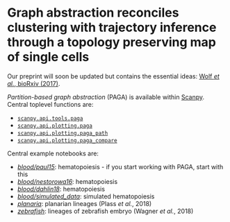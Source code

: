 # Graph abstraction reconciles clustering with trajectory inference through a topology preserving map of single cells

Our preprint will soon be updated but contains the essential ideas: [Wolf *et al.*, bioRxiv (2017)](https://doi.org/10.1101/208819).

*Partition-based graph abstraction* (PAGA) is available within
[Scanpy](https://scanpy.readthedocs.io). Central toplevel functions are:
* [`scanpy.api.tools.paga`](https://scanpy.readthedocs.io/en/latest/api/scanpy.api.tl.paga.html)
* [`scanpy.api.plotting.paga`](https://scanpy.readthedocs.io/en/latest/api/scanpy.api.pl.paga.html)
* [`scanpy.api.plotting.paga_path`](https://scanpy.readthedocs.io/en/latest/api/scanpy.api.pl.paga_path.html)
* [`scanpy.api.plotting.paga_compare`](https://scanpy.readthedocs.io/en/latest/api/scanpy.api.pl.paga_compare.html)

Central example notebooks are:

* [*blood/paul15*](https://nbviewer.jupyter.org/github/theislab/paga/blob/master/blood/paul15/paul15.ipynb): hematopoiesis - if you start working with PAGA, start with this
* [*blood/nestorowa16*](https://nbviewer.jupyter.org/github/theislab/paga/blob/master/blood/nestorowa16/nestorowa16.ipynb): hematopoiesis
* [*blood/dahlin18*](https://nbviewer.jupyter.org/github/theislab/paga/blob/master/blood/dahlin18/dahlin18.ipynb): hematopoiesis
* [*blood/simulated_data*](https://nbviewer.jupyter.org/github/theislab/paga/blob/master/blood/simulated_data/simulated_data.ipynb): simulated hematopoiesis
* [*planaria*](https://nbviewer.jupyter.org/github/theislab/paga/blob/master/planaria/planaria.ipynb): planarian lineages (Plass *et al.*, 2018)
* [*zebrafish*](https://nbviewer.jupyter.org/github/theislab/paga/blob/master/zebrafish/zebrafish.ipynb): lineages of zebrafish embryo (Wagner *et al.*, 2018)



